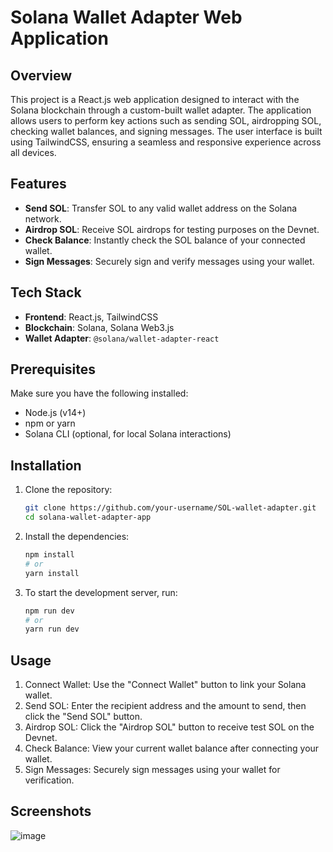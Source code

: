 # Solana Wallet Adapter Web Application

## Overview

This project is a React.js web application designed to interact with the Solana blockchain through a custom-built wallet adapter. The application allows users to perform key actions such as sending SOL, airdropping SOL, checking wallet balances, and signing messages. The user interface is built using TailwindCSS, ensuring a seamless and responsive experience across all devices.

## Features

- **Send SOL**: Transfer SOL to any valid wallet address on the Solana network.
- **Airdrop SOL**: Receive SOL airdrops for testing purposes on the Devnet.
- **Check Balance**: Instantly check the SOL balance of your connected wallet.
- **Sign Messages**: Securely sign and verify messages using your wallet.


## Tech Stack

- **Frontend**: React.js, TailwindCSS
- **Blockchain**: Solana, Solana Web3.js
- **Wallet Adapter**: `@solana/wallet-adapter-react`

## Prerequisites

Make sure you have the following installed:

- Node.js (v14+)
- npm or yarn
- Solana CLI (optional, for local Solana interactions)

## Installation

1. Clone the repository:

   ```bash
   git clone https://github.com/your-username/SOL-wallet-adapter.git
   cd solana-wallet-adapter-app

2. Install the dependencies:

   ```bash
   npm install
   # or
   yarn install

3. To start the development server, run:

   ```bash
   npm run dev
   # or
   yarn run dev


## Usage

1. Connect Wallet: Use the "Connect Wallet" button to link your Solana wallet.
2. Send SOL: Enter the recipient address and the amount to send, then click the "Send SOL" button.
3. Airdrop SOL: Click the "Airdrop SOL" button to receive test SOL on the Devnet.
4. Check Balance: View your current wallet balance after connecting your wallet.
5. Sign Messages: Securely sign messages using your wallet for verification.

## Screenshots

![image](https://github.com/user-attachments/assets/aba7793e-1bb3-43d7-9056-c595721016c4)



   
